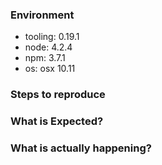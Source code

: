 <!-- Reporting a bug? -->
### Environment
<!-- run `tooling --version` to discover tooling version -->
- tooling: 0.19.1
- node: 4.2.4
- npm: 3.7.1
- os: osx 10.11

### Steps to reproduce

### What is Expected?

### What is actually happening?
